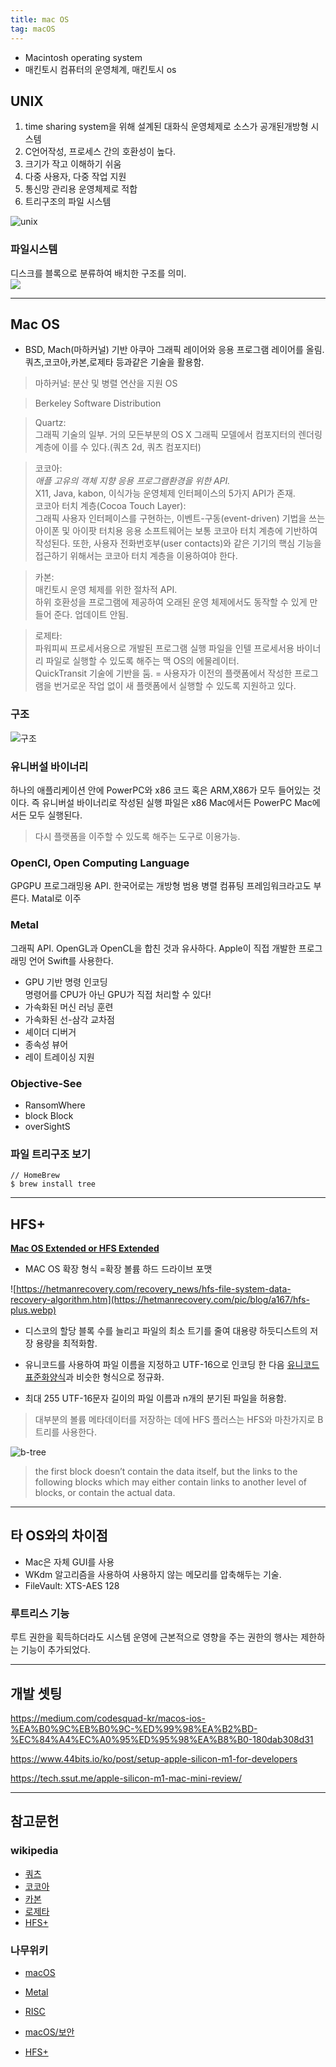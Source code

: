 ```yaml
---
title: mac OS
tag: macOS
---  
```


- Macintosh operating system  
- 매킨토시 컴퓨터의 운영체계, 매킨토시 os  


## UNIX  
1. time sharing system을 위해 설계된 대화식 운영체제로 소스가 공개된개방형 시스템  
2. C언어작성, 프로세스 간의 호환성이 높다.  
3. 크기가 작고 이해하기 쉬움  
4. 다중 사용자, 다중 작업 지원  
5. 통신망 관리용 운영체제로 적합  
6. 트리구조의 파일 시스템  

![unix](https://img1.daumcdn.net/thumb/R1280x0/?scode=mtistory2&fname=http%3A%2F%2Fcfile30.uf.tistory.com%2Fimage%2F9902E33E5C5E882C1B296C)  

### 파일시스템  
디스크를 블록으로 분류하여 배치한 구조를 의미.  
![](https://img1.daumcdn.net/thumb/R1280x0/?scode=mtistory2&fname=http%3A%2F%2Fcfile3.uf.tistory.com%2Fimage%2F99C2B2335C5E8AA022692B)  


---  

## Mac OS  

- BSD, Mach(마하커널) 기반 아쿠아 그래픽 레이어와 응용 프로그램 레이어를 올림. 쿼츠,코코아,카본,로제타 등과같은 기술을 활용함.  

> 마하커널: 분산 및 병렬 연산을 지원 OS  

> Berkeley Software Distribution  

> Quartz:  
> 그래픽 기술의 일부. 거의 모든부분의 OS X 그래픽 모델에서 컴포지터의 렌더링 계층에 이를 수 있다.(쿼츠 2d, 쿼츠 컴포지터)  

> 코코아:  
> *애플 고유의 객체 지향 응용 프로그램환경을 위한 API.*  
> X11, Java, kabon, 이식가능 운영체제 인터페이스의 5가지 API가 존재.  
> 코코아 터치 계층(Cocoa Touch Layer):  
> 그래픽 사용자 인터페이스를 구현하는, 이벤트-구동(event-driven) 기법을 쓰는 아이폰 및 아이팟 터치용 응용 소프트웨어는 보통 코코아 터치 계층에 기반하여 작성된다. 또한, 사용자 전화번호부(user contacts)와 같은 기기의 핵심 기능을 접근하기 위해서는 코코아 터치 계층을 이용하여야 한다.  

> 카본:  
> 매킨토시 운영 체제를 위한 절차적 API.  
> 하위 호환성을 프로그램에 제공하여 오래된 운영 체제에서도 동작할 수 있게 만들어 준다. 업데이트 안됨.  

> 로제타:  
> 파워피씨 프로세서용으로 개발된 프로그램 실행 파일을 인텔 프로세서용 바이너리 파일로 실행할 수 있도록 해주는 맥 OS의 에물레이터.  
> QuickTransit 기술에 기반을 둠. = 사용자가 이전의 플랫폼에서 작성한 프로그램을 번거로운 작업 없이 새 플랫폼에서 실행할 수 있도록 지원하고 있다.  
> 
  
### 구조

![구조](https://ww.namu.la/s/2872361f3515cbb0c97bbf59d994078e24191b862a2fa7bea46a0fb09fde7ae60a297fdd8b897d7eda56eda09b83ed6986f5c66c84b1755df3746ff7788c5fb75c65414e0334688f561fb4de51bb4f9e7d6a8ca3c87a359a1d7a346c31428479)  


### 유니버설 바이너리  

하나의 애플리케이션 안에 PowerPC와 x86 코드 혹은 ARM,X86가 모두 들어있는 것이다. 즉 유니버설 바이너리로 작성된 실행 파일은 x86 Mac에서든 PowerPC Mac에서든 모두 실행된다.  

> 다시 플랫폼을 이주할 수 있도록 해주는 도구로 이용가능.  

### OpenCl, Open Computing Language   

GPGPU 프로그래밍용 API. 한국어로는 개방형 범용 병렬 컴퓨팅 프레임워크라고도 부른다. Matal로 이주   

### Metal  
그래픽 API. OpenGL과 OpenCL을 합친 것과 유사하다. Apple이 직접 개발한 프로그래밍 언어 Swift를 사용한다.  

- GPU 기반 명령 인코딩  
  명령어를 CPU가 아닌 GPU가 직접 처리할 수 있다!
- 가속화된 머신 러닝 훈련
- 가속화된 선-삼각 교차점
- 셰이더 디버거
- 종속성 뷰어
- 레이 트레이싱 지원

### Objective-See  
- RansomWhere  
- block Block   
- overSightS  

### 파일 트리구조 보기  

```
// HomeBrew
$ brew install tree
```

---  

## HFS+  

**[Mac OS Extended or HFS Extended](https://en.wikipedia.org/wiki/HFS_Plus#Design)**

- MAC OS 확장 형식
  =확장 볼륨 하드 드라이브 포맷  

![https://hetmanrecovery.com/recovery_news/hfs-file-system-data-recovery-algorithm.htm](https://hetmanrecovery.com/pic/blog/a167/hfs-plus.webp)

- 디스코의 할당 블록 수를 늘리고 파일의 최소 트기를 줄여 대용량 하듯디스트의 저장 용량을 최적화함. 

- 유니코드를 사용하여 파일 이름을 지정하고 UTF-16으로 인코딩 한 다음 [유니코드 표준화양식](https://ko.wikipedia.org/wiki/%EC%9C%A0%EB%8B%88%EC%BD%94%EB%93%9C_%EB%93%B1%EA%B0%80%EC%84%B1)과 비슷한 형식으로 정규화.

- 최대 255 UTF-16문자 길이의 파일 이름과 n개의 분기된 파일을 허용함.  

> 대부분의 볼륨 메타데이터를 저장하는 데에 HFS 플러스는 HFS와 마찬가지로 B 트리를 사용한다.

![b-tree](https://hetmanrecovery.com/pic/blog/a167/bi-tree.webp)

> the first block doesn’t contain the data itself, but the links to the following blocks which may either contain links to another level of blocks, or contain the actual data.


---  


## 타 OS와의 차이점  
  
- Mac은 자체 GUI를 사용  
- WKdm 알고리즘을 사용하여 사용하지 않는 메모리를 압축해두는 기술.  
- FileVault: XTS-AES 128


### 루트리스 기능  
루트 권한을 획득하더라도 시스템 운영에 근본적으로 영향을 주는 권한의 행사는 제한하는 기능이 추가되었다.


---  

## 개발 셋팅  
https://medium.com/codesquad-kr/macos-ios-%EA%B0%9C%EB%B0%9C-%ED%99%98%EA%B2%BD-%EC%84%A4%EC%A0%95%ED%95%98%EA%B8%B0-180dab308d31  

https://www.44bits.io/ko/post/setup-apple-silicon-m1-for-developers  

https://tech.ssut.me/apple-silicon-m1-mac-mini-review/  


---  

## 참고문헌

### wikipedia
- [쿼츠](https://ko.wikipedia.org/wiki/%EC%BF%BC%EC%B8%A0_(%EA%B7%B8%EB%9E%98%ED%94%BD%EC%8A%A4_%EA%B3%84%EC%B8%B5))  
- [코코아](https://ko.wikipedia.org/wiki/%EC%BD%94%EC%BD%94%EC%95%84_(API))  
- [카본](https://ko.wikipedia.org/wiki/%EC%B9%B4%EB%B3%B8_(API))  
- [로제타](https://ko.wikipedia.org/wiki/%EB%A1%9C%EC%A0%9C%ED%83%80_(%EC%86%8C%ED%94%84%ED%8A%B8%EC%9B%A8%EC%96%B4)) 
- [HFS+](https://ko.wikipedia.org/wiki/HFS_%ED%94%8C%EB%9F%AC%EC%8A%A4)


### 나무위키
- [macOS](https://namu.wiki/w/macOS)  
- [Metal](https://namu.wiki/w/Metal(API))  
- [RISC](https://namu.wiki/w/RISC)  
- [macOS/보안](https://namu.wiki/w/macOS/%EB%B3%B4%EC%95%88)  

- [HFS+](https://hetmanrecovery.com/recovery_news/hfs-file-system-data-recovery-algorithm.htm)